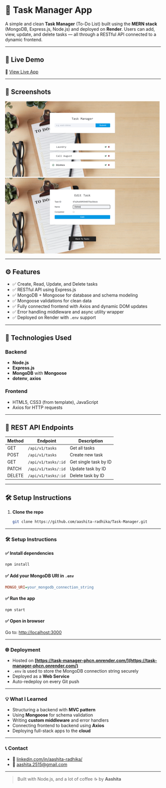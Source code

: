 # 📝 Task Manager App

A simple and clean **Task Manager** (To-Do List) built using the **MERN stack** (MongoDB, Express.js, Node.js) and deployed on **Render**. Users can add, view, update, and delete tasks — all through a RESTful API connected to a dynamic frontend.

---

## 🚀 Live Demo

🔗 [View Live App](https://task-manager-phcn.onrender.com)

---

## 📸 Screenshots

<img src="./public/screenshot-home.png" alt="Homepage" width="500"/>
<img src="./public/screenshot-edit.png" alt="Edit Page" width="500"/>

---

## ⚙️ Features

- ✅ Create, Read, Update, and Delete tasks
- ✅ RESTful API using Express.js
- ✅ MongoDB + Mongoose for database and schema modeling
- ✅ Mongoose validations for clean data
- ✅ Fully connected frontend with Axios and dynamic DOM updates
- ✅ Error handling middleware and async utility wrapper
- ✅ Deployed on Render with `.env` support

---

## 🧠 Technologies Used

### Backend
- **Node.js**
- **Express.js**
- **MongoDB** with **Mongoose**
- **dotenv**, **axios**

### Frontend
- HTML5, CSS3 (from template), JavaScript
- Axios for HTTP requests

---

## 📌 REST API Endpoints

| Method | Endpoint            | Description             |
|--------|---------------------|-------------------------|
| GET    | `/api/v1/tasks`     | Get all tasks           |
| POST   | `/api/v1/tasks`     | Create new task         |
| GET    | `/api/v1/tasks/:id` | Get single task by ID   |
| PATCH  | `/api/v1/tasks/:id` | Update task by ID       |
| DELETE | `/api/v1/tasks/:id` | Delete task by ID       |

---

## 🛠️ Setup Instructions

1. **Clone the repo**  
   ```bash
   git clone https://github.com/aashita-radhika/Task-Manager.git
---

### 🛠️ Setup Instructions

#### ✅ Install dependencies

```bash
npm install
```

#### ✅ Add your MongoDB URI in `.env`

```ini
MONGO_URI=your_mongodb_connection_string
```

#### ✅ Run the app

```bash
npm start
```

#### ✅ Open in browser

Go to: [http://localhost:3000](http://localhost:3000)

---

### 🌐 Deployment

* Hosted on **[https://task-manager-phcn.onrender.com/](https://task-manager-phcn.onrender.com/)**
* `.env` is used to store the MongoDB connection string securely
* Deployed as a **Web Service**
* Auto-redeploy on every Git push

---

### 💡 What I Learned

* Structuring a backend with **MVC pattern**
* Using **Mongoose** for schema validation
* Writing **custom middleware** and error handlers
* Connecting frontend to backend using **Axios**
* Deploying full-stack apps to the **cloud**

---

### 📞 Contact

* 💬 [linkedin.com/in/aashita-radhika/](https://www.linkedin.com/in/aashita-radhika/)
* 📧 [aashita.2515@gmail.com](mailto:aashita.2515@gmail.com)

---

> Built with Node.js, and a lot of coffee ☕️ by **Aashita** 


